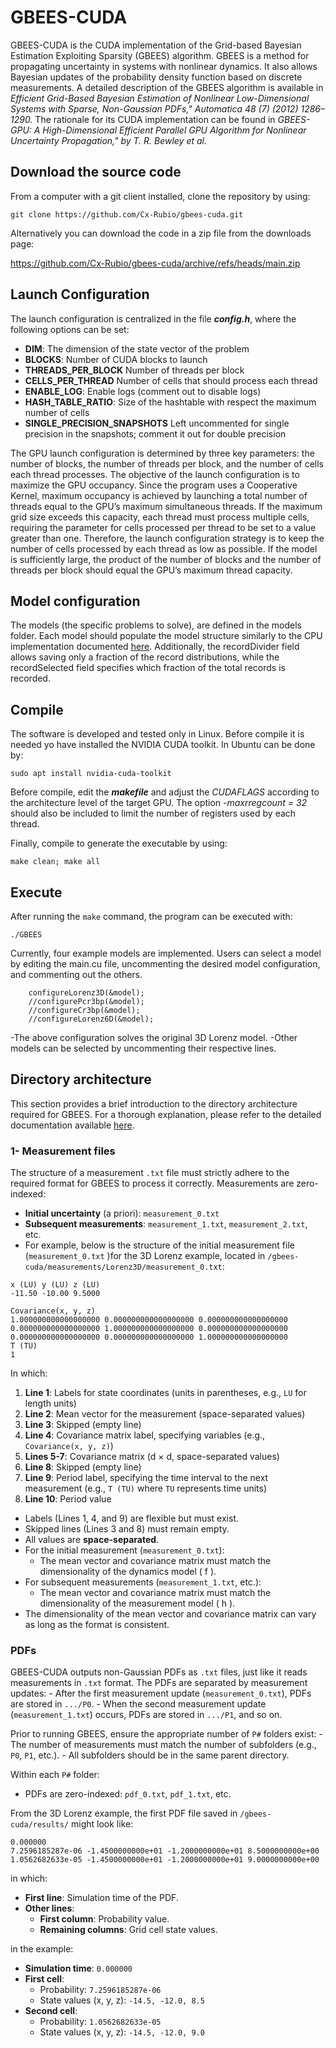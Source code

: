 
# GBEES-CUDA

GBEES-CUDA is the CUDA implementation of the Grid-based Bayesian Estimation Exploiting Sparsity (GBEES) algorithm.
GBEES is a method for propagating uncertainty in systems with nonlinear dynamics. It also allows Bayesian updates of the probability density function based on discrete measurements.
A detailed description of the GBEES algorithm is available in *Efficient Grid-Based Bayesian Estimation of Nonlinear Low-Dimensional Systems with Sparse, Non-Gaussian PDFs," Automatica 48 (7) (2012) 1286–1290.*
The rationale for its CUDA implementation can be found in *GBEES-GPU: A High-Dimensional Efficient Parallel GPU Algorithm for Nonlinear Uncertainty Propagation," by T. R. Bewley et al.*

## Download the source code
From a computer with a git client installed, clone the repository by using:

```
git clone https://github.com/Cx-Rubio/gbees-cuda.git
```

Alternatively you can download the code in a zip file from the downloads page: 

https://github.com/Cx-Rubio/gbees-cuda/archive/refs/heads/main.zip

## Launch Configuration

The launch configuration is centralized in the file ***config.h***, where the following options can be set:
- **DIM**: The dimension of the state vector of the problem
- **BLOCKS**: Number of CUDA blocks to launch
- **THREADS_PER_BLOCK** Number of threads per block
- **CELLS_PER_THREAD** Number of cells that should process each thread
- **ENABLE_LOG**: Enable logs (comment out to disable logs)
- **HASH_TABLE_RATIO**: Size of the hashtable with respect the maximum number of cells
- **SINGLE_PRECISION_SNAPSHOTS** Left uncommented for single precision in the snapshots; comment it out for double precision

The GPU launch configuration is determined by three key parameters: the number of blocks, the number of threads per block, and the number of cells each thread processes.
The objective of the launch configuration is to maximize the GPU occupancy. Since the program uses a Cooperative Kernel, maximum occupancy is achieved by launching a total number of threads equal to the GPU’s maximum simultaneous threads.
If the maximum grid size exceeds this capacity, each thread must process multiple cells, requiring the parameter for cells processed per thread to be set to a value greater than one.
Therefore, the launch configuration strategy is to keep the number of cells processed by each thread as low as possible. If the model is sufficiently large, the product of the number of blocks and the number of threads per block should equal the GPU’s maximum thread capacity.

## Model configuration

The models (the specific problems to solve), are defined in the models folder. Each model should populate the model structure similarly to the CPU implementation documented [here](https://bhanson10.github.io/GBEES-hash.pdf).
Additionally, the recordDivider field allows saving only a fraction of the record distributions, while the recordSelected field specifies which fraction of the total records is recorded.

## Compile
The software is developed and tested only in Linux. Before compile it is needed yo have installed the NVIDIA CUDA toolkit. In Ubuntu can be done by:
```
sudo apt install nvidia-cuda-toolkit
```
Before compile, edit the **_makefile_** and adjust the *CUDAFLAGS* according to the architecture level of the target GPU. The option *-maxrregcount = 32* should also be included to limit the number of registers used by each thread.

Finally, compile to generate the executable by using:

```
make clean; make all
```

## Execute

After running the `make` command, the program can be executed with:
```
./GBEES
```

Currently, four example models are implemented. Users can select a model by editing the main.cu file, uncommenting the desired model configuration, and commenting out the others.

```
    configureLorenz3D(&model);
    //configurePcr3bp(&model);
    //configureCr3bp(&model);
    //configureLorenz6D(&model);
```
-The above configuration solves the original 3D Lorenz model.
-Other models can be selected by uncommenting their respective lines.

## Directory architecture
This section provides a brief introduction to the directory architecture required for GBEES. For a thorough explanation, please refer to the detailed documentation available [here](https://bhanson10.github.io/GBEES-hash.pdf).
### 1- Measurement files

The structure of a measurement `.txt` file must strictly adhere to the required format for GBEES to process it correctly. Measurements are zero-indexed:
- **Initial uncertainty** (a priori): `measurement_0.txt`
- **Subsequent measurements**: `measurement_1.txt`, `measurement_2.txt`, etc. 
- For example,  below is the structure of the initial measurement file (`measurement_0.txt` )for the 3D Lorenz example, located in `/gbees-cuda/measurements/Lorenz3D/measurement_0.txt`:

```
x (LU) y (LU) z (LU)
-11.50 -10.00 9.5000 

Covariance(x, y, z) 
1.000000000000000000 0.000000000000000000 0.000000000000000000
0.000000000000000000 1.000000000000000000 0.000000000000000000
0.000000000000000000 0.000000000000000000 1.000000000000000000
T (TU) 
1
```

In which:
1. **Line 1**: Labels for state coordinates (units in parentheses, e.g., `LU` for length units)
2. **Line 2**: Mean vector for the measurement (space-separated values)
3. **Line 3**: Skipped (empty line)
4. **Line 4**: Covariance matrix label, specifying variables (e.g., `Covariance(x, y, z)`)
5. **Lines 5-7**: Covariance matrix (d × d, space-separated values)
6. **Line 8**: Skipped (empty line)
7. **Line 9**: Period label, specifying the time interval to the next measurement (e.g., `T (TU)` where `TU` represents time units)
8. **Line 10**: Period value

- Labels (Lines 1, 4, and 9) are flexible but must exist. 
- Skipped lines (Lines 3 and 8) must remain empty.
- All values are **space-separated**. 
- For the initial measurement (`measurement_0.txt`):
	- The mean vector and covariance matrix must match the dimensionality of the dynamics model \( f \). 
- For subsequent measurements (`measurement_1.txt`, etc.): 
	- The mean vector and covariance matrix must match the dimensionality of the measurement model \( h \). 
- The dimensionality of the mean vector and covariance matrix can vary as long as the format is consistent.


### PDFs

GBEES-CUDA outputs non-Gaussian PDFs as `.txt` files, just like it reads measurements in `.txt` format. The PDFs are separated by measurement updates: - After the first measurement update (`measurement_0.txt`), PDFs are stored in `.../P0`. - When the second measurement update (`measurement_1.txt`) occurs, PDFs are stored in `.../P1`, and so on.

Prior to running GBEES, ensure the appropriate number of `P#` folders exist: - The number of measurements must match the number of subfolders (e.g., `P0`, `P1`, etc.). - All subfolders should be in the same parent directory.

Within each `P#` folder:
- PDFs are zero-indexed: `pdf_0.txt`, `pdf_1.txt`, etc.

From the 3D Lorenz example, the first PDF file saved in `/gbees-cuda/results/` might look like:
```
0.000000
7.2596185287e-06 -1.4500000000e+01 -1.2000000000e+01 8.5000000000e+00
1.0562682633e-05 -1.4500000000e+01 -1.2000000000e+01 9.0000000000e+00

```
in which:
- **First line**: Simulation time of the PDF.
- **Other lines**: 
	- **First column**: Probability value.
	- **Remaining columns**: Grid cell state values.

in the example:
- **Simulation time**: `0.000000`
- **First cell**: 
	- Probability: `7.2596185287e-06` 
	- State values (x, y, z): `-14.5, -12.0, 8.5`
- **Second cell**: 
	- Probability: `1.0562682633e-05`
	- State values (x, y, z): `-14.5, -12.0, 9.0`